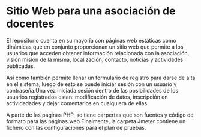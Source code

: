 # Sitio Web para una asociación de docentes
 El repositorio cuenta en su mayoría con páginas web estáticas como dinámicas,que en conjunto proporcionan un sitio web que permite a los usuarios que acceden obtener información relacionada con la asociación, visión misión de la misma, localización, contacto, noticias y actividades publicadas.
 
 
 
 Así como también permite llenar un formulario de registro para darse de alta en el sistema, luego de esto se puede iniciar sesión con un usuario y contraseña.Una vez iniciada sesión dentro de las posibilidades de los usuarios registrados estan: modificación de datos, inscripción en actividadades y dejar comentarios en cualquiera de ellas.
 
 
  A parte de las páginas PHP, se tiene carpertas que son fuentes y código de formato para las páginas web.Finalmente, la carpeta Jmeter contiene un fichero con las configuraciones para el plan de pruebas.
